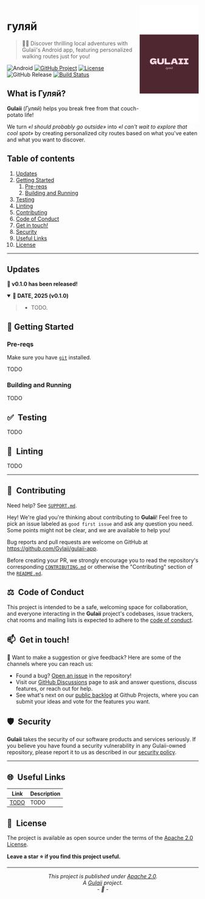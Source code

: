<img align="right" src="https://raw.githubusercontent.com/Gylaii/gulaii-app/refs/heads/master/docs/assets/logo-transparent-borders.png" alt="Gulaii logo" width="155">

# гуляй

> 📱🚶 Discover thrilling local adventures with Gulaii's Android app, featuring personalized walking routes just for you!

![Android](https://img.shields.io/badge/Platform-Android-success)
[![GitHub Project](https://img.shields.io/badge/Project-Kanban-blueviolet)](https://github.com/orgs/Gylaii/projects/4)
[![License](https://img.shields.io/badge/License-Apache%202.0-blue.svg)](https://opensource.org/license/apache-2-0)\
![GitHub Release](https://img.shields.io/github/v/release/Gylaii/gulaii-app?label=Release)
[![Build Status](https://img.shields.io/github/actions/workflow/status/Gylaii/gulaii-app/android.yml?label=Build)](https://github.com/Gylaii/gulaii-app/actions)

## What is Гуляй?

**Gulaii** (*Гуляй*) helps you break free from that couch-potato life!

We turn *«I should probably go outside»* into *«I can't wait to explore that cool spot»* by creating personalized city routes based on what you've eaten and what you want to discover.

## Table of contents

1. [Updates](#updates)
2. [Getting Started](#getting-started)
   1. [Pre-reqs](#pre-reqs)
   2. [Building and Running](#run)
3. [Testing](#testing)
4. [Linting](#linting)
5. [Contributing](#contributing)
6. [Code of Conduct](#code-of-conduct)
7. [Get in touch!](#get-in-touch)
8. [Security](#security)
9. [Useful Links](#useful-links)
10. [License](#license)

---

## Updates <a name="updates"></a>

<strong>🎉 v0.1.0 has been released!</strong>
<details open>
  <summary><b>🔔 DATE, 2025 (v0.1.0)</b></summary>

  > - TODO.

</details>

## 🚀 Getting Started <a name="getting-started"></a>

### Pre-reqs <a name="pre-reqs"></a>

Make sure you have [`git`](https://git-scm.com/) installed.

TODO

### Building and Running <a name="run"></a>

TODO

## ✅&ensp;Testing <a name="testing"></a>

TODO

## 🎨&ensp;Linting <a name="linting"></a>

TODO

---

## 🤝&ensp;Contributing <a name="contributing"></a>

Need help? See [`SUPPORT.md`](./SUPPORT.md).

Hey! We're glad you're thinking about contributing to **Gulaii**! Feel free to pick an issue labeled as `good first issue` and ask any question you need. Some points might not be clear, and we are available to help you!

Bug reports and pull requests are welcome on GitHub at https://github.com/Gylaii/gulaii-app.

Before creating your PR, we strongly encourage you to read the repository's corresponding [`CONTRIBUTING.md`](https://github.com/Gylaii/gulaii-app/blob/master/.github/CONTRIBUTING.md) or otherwise the "Contributing" section of the [`README.md`](https://github.com/Gylaii/gulaii-app/blob/master/README.md).

## ⚖️&ensp;Code of Conduct <a name="code-of-conduct"></a>

This project is intended to be a safe, welcoming space for collaboration, and everyone interacting in the **Gulaii** project's codebases, issue trackers, chat rooms and mailing lists is expected to adhere to the [code of conduct](https://github.com/Gylaii/gulaii-app/blob/master/.github/CODE_OF_CONDUCT.md).

## 📫&ensp;Get in touch! <a name="get-in-touch"></a>

💌 Want to make a suggestion or give feedback? Here are some of the channels where you can reach us:

- Found a bug? [Open an issue]((https://github.com/Gylaii/gulaii-app/issues)) in the repository!
- Visit our [GitHub Discussions](https://github.com/Gylaii/gulaii-app/discussions) page to ask and answer questions, discuss features, or reach out for help.
- See what's next on our [public backlog](https://github.com/orgs/Gylaii/projects/4) at Github Projects, where you can submit your ideas and vote for the features you want.

## 🛡️&ensp;Security <a name="security"></a>

**Gulaii** takes the security of our software products and services seriously. If you believe you have found a security vulnerability in any Gulaii-owned repository, please report it to us as described in our [security policy](https://github.com/Gylaii/gulaii-app/security/policy).

---

## 🌐&ensp;Useful Links <a name="useful-links"></a>

| Link | Description |
| --- | --- |
| [TODO](TODO) | TODO |

## 🪪&ensp;License <a name="license"></a>

The project is available as open source under the terms of the [Apache 2.0 License](https://opensource.org/license/apache-2-0).

**Leave a star :star: if you find this project useful.**

---

*<p align="center">This project is published under [Apache 2.0](LICENSE).<br>A [Gulaii](https://github.com/Gylaii) project.<br>- :tada: -</p>*
